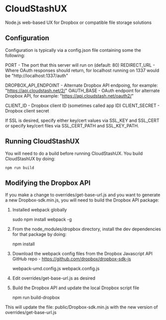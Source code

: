 # CloudStashUX
Node.js web-based UX for Dropbox or compatible file storage solutions

## Configuration

Configuration is typically via a config.json file containing some the following:

PORT - The port that this server will run on (default: 80)
REDIRECT_URL - Where OAuth responses should return, for localhost running on 1337 would be "http://localhost:1337/auth"

DROPBOX_API_ENDPOINT - Alternate Dropbox API endpoing, for example: "https://api.cloudstash.net/2/"
OAUTH_BASE - OAuth endpoint for alternate Dropbox API, for example: "https://api.cloudstash.net/oauth2/"

CLIENT_ID - Dropbox client ID (sometimes called app ID)
CLIENT_SECRET - Dropbox client secret

If SSL is desired, specify either key/cert values via SSL_KEY and SSL_CERT or specify key/cert files via SSL_CERT_PATH and SSL_KEY_PATH.

## Running CloudStashUX

You will need to do a build before running CloudStashUX.  You build CloudStashUX by doing:

    npm run build

## Modifying the Dropbox API

If you make a change to overrides/get-base-url.js and you want to generate a new Dropbox-sdk.min.js, you will need to build the Dropbox API package:

1. Installed webpack globally

    sudo npm install webpack -g

1. From the node_modules/dropbox directory, install the dev dependencies for that package by doing:

    npm install

1. Download the webpack config files from the Dropbox Javascript API GitHub repo - https://github.com/dropbox/dropbox-sdk-js

    webpack-umd.config.js
    webpack.config.js

1. Edit overrides/get-base-url.js as desired

1. Build the Dropbox API and update the local Dropbox script file

    npm run build-dropbox

This will update the file: public/Dropbox-sdk.min.js with the new version of overrides/get-base-url.js
